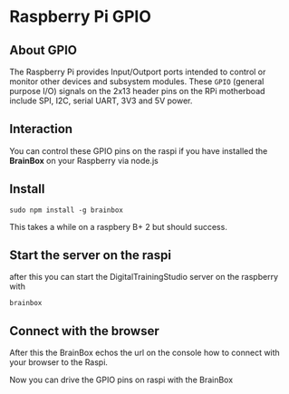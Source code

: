 # Raspberry Pi GPIO 

## About GPIO
The Raspberry Pi provides Input/Outport ports 
intended to control or monitor other devices and 
subsystem modules. These `GPIO` (general purpose I/O) 
signals on the 2x13 header pins on the RPi motherboad  
include SPI, I2C, serial UART, 3V3 and 5V power.

## Interaction
You can control these GPIO pins on the raspi if you have installed
the **BrainBox** on your Raspberry via node.js

## Install

```
sudo npm install -g brainbox
````

This takes a while on a raspbery B+ 2 but should success.

## Start the server on the raspi
after this you can start the DigitalTrainingStudio server on the raspberry
with

```
brainbox 
```

## Connect with the browser

After this the BrainBox echos the url on the console 
how to connect with your browser to the Raspi.

Now you can drive the GPIO pins on raspi with the BrainBox

